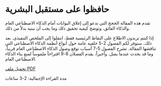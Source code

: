 # حافظوا على مستقبل البشرية

تقدم هذه المقالة الحجج التي تدعو إلى إغلاق البوابات أمام الذكاء الاصطناعي العام والذكاء الفائق، وتوضح كيفية تحقيق ذلك وما يجب أن نبنيه بدلاً من ذلك.

إذا كنتم تريدون الاطلاع على النقاط الرئيسية فقط، انتقلوا إلى الملخص التنفيذي. بعد ذلك، ستوفر لكم الفصول 2-5 خلفية عامة حول أنواع أنظمة الذكاء الاصطناعي التي تناقشها المقالة. تشرح الفصول 5-7 أسباب توقع وصول الذكاء الاصطناعي العام قريباً، وما قد يحدث عندما يصل. وأخيراً، يقدم الفصلان 8-9 اقتراحاً ملموساً لمنع بناء الذكاء الاصطناعي العام.

[تحميل ملف PDF](https://keepthefuturehuman.ai/wp-content/uploads/2025/03/Keep_the_Future_Human__AnthonyAguirre__5March2025.pdf)

مدة القراءة الإجمالية: 2-3 ساعات